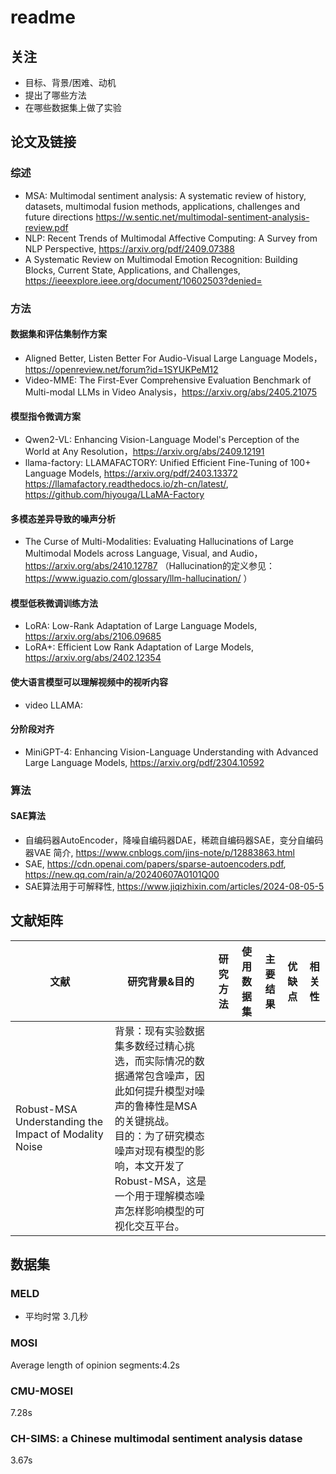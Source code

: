 # readme
## 关注
- 目标、背景/困难、动机
- 提出了哪些方法
- 在哪些数据集上做了实验

## 论文及链接
### 综述
- MSA: Multimodal sentiment analysis: A systematic review of history, datasets, multimodal fusion methods, applications, challenges and future directions https://w.sentic.net/multimodal-sentiment-analysis-review.pdf
- NLP: Recent Trends of Multimodal Affective Computing: A Survey from NLP Perspective, https://arxiv.org/pdf/2409.07388
- A Systematic Review on Multimodal Emotion Recognition: Building Blocks, Current State, Applications, and Challenges, https://ieeexplore.ieee.org/document/10602503?denied=

### 方法

#### 数据集和评估集制作方案
- Aligned Better, Listen Better For Audio-Visual Large Language Models，https://openreview.net/forum?id=1SYUKPeM12
- Video-MME: The First-Ever Comprehensive Evaluation Benchmark of Multi-modal LLMs in Video Analysis，https://arxiv.org/abs/2405.21075

#### 模型指令微调方案
- Qwen2-VL: Enhancing Vision-Language Model's Perception of the World at Any Resolution，https://arxiv.org/abs/2409.12191
- llama-factory: LLAMAFACTORY: Unified Efficient Fine-Tuning of 100+ Language Models, https://arxiv.org/pdf/2403.13372
  https://llamafactory.readthedocs.io/zh-cn/latest/, https://github.com/hiyouga/LLaMA-Factory

#### 多模态差异导致的噪声分析
- The Curse of Multi-Modalities: Evaluating Hallucinations of Large Multimodal Models across Language, Visual, and Audio，https://arxiv.org/abs/2410.12787 （Hallucination的定义参见：https://www.iguazio.com/glossary/llm-hallucination/ ）

#### 模型低秩微调训练方法
- LoRA: Low-Rank Adaptation of Large Language Models, https://arxiv.org/abs/2106.09685
- LoRA+: Efficient Low Rank Adaptation of Large Models, https://arxiv.org/abs/2402.12354

#### 使大语言模型可以理解视频中的视听内容
- video LLAMA:

#### 分阶段对齐
- MiniGPT-4: Enhancing Vision-Language Understanding with Advanced Large Language Models, https://arxiv.org/pdf/2304.10592

### 算法
#### SAE算法
- 自编码器AutoEncoder，降噪自编码器DAE，稀疏自编码器SAE，变分自编码器VAE 简介, https://www.cnblogs.com/jins-note/p/12883863.html
- SAE, https://cdn.openai.com/papers/sparse-autoencoders.pdf, https://new.qq.com/rain/a/20240607A0101Q00
- SAE算法用于可解释性, https://www.jiqizhixin.com/articles/2024-08-05-5

## 文献矩阵
| 文献 | 研究背景&目的 | 研究方法 | 使用数据集 | 主要结果 | 优缺点 | 相关性 |
| --- | --- | --- |  --- | --- | --- | ---  |
| Robust-MSA Understanding the Impact of Modality Noise | 背景：现有实验数据集多数经过精心挑选，而实际情况的数据通常包含噪声，因此如何提升模型对噪声的鲁棒性是MSA的关键挑战。<br>目的：为了研究模态噪声对现有模型的影响，本文开发了Robust-MSA，这是一个用于理解模态噪声怎样影响模型的可视化交互平台。| 

## 数据集
### MELD
- 平均时常 3.几秒

### MOSI
Average length of opinion segments:4.2s

### CMU-MOSEI
7.28s

### CH-SIMS: a Chinese multimodal sentiment analysis datase
3.67s
